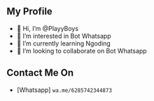 ## My Profile

- 👋 Hi, I’m @PlayyBoys
- 👀 I’m interested in Bot Whatsapp
- 🌱 I’m currently learning Ngoding
- 💞️ I’m looking to collaborate on Bot Whatsapp

## Contact Me On

* [Whatsapp] `wa.me/6285742344873`

<!---
PlayyBoys/PlayyBoys is a ✨ special ✨ repository because its `README.md` (this file) appears on your GitHub profile.
You can click the Preview link to take a look at your changes.
--->
